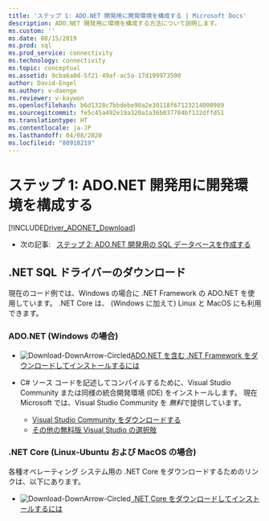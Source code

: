 ```yaml
---
title: 'ステップ 1: ADO.NET 開発用に開発環境を構成する | Microsoft Docs'
description: ADO.NET 開発用に環境を構成する方法について説明します。
ms.custom: ''
ms.date: 08/15/2019
ms.prod: sql
ms.prod_service: connectivity
ms.technology: connectivity
ms.topic: conceptual
ms.assetid: 9cba6a0d-5f21-49af-ac5a-17d199973590
author: David-Engel
ms.author: v-daenge
ms.reviewer: v-kaywon
ms.openlocfilehash: b6d1328c7bbdebe90a2e30118f67123214008989
ms.sourcegitcommit: fe5c45a492e19a320a1a36b037704bf132dffd51
ms.translationtype: HT
ms.contentlocale: ja-JP
ms.lasthandoff: 04/08/2020
ms.locfileid: "80918219"
---
```

# <a name="step-1-configure-development-environment-for-adonet-development"></a>ステップ 1: ADO.NET 開発用に開発環境を構成する

[!INCLUDE[Driver_ADONET_Download](../../includes/driver_adonet_download.md)]

- 次の記事:&nbsp;&nbsp;&nbsp;[ステップ 2: ADO.NET 開発用の SQL データベースを作成する](step-2-create-sql-database-ado-net-development.md)  

## <a name="download-a-net-sql-driver"></a>.NET SQL ドライバーのダウンロード

現在のコード例では、Windows の場合に .NET Framework の ADO.NET を使用しています。 .NET Core は、 (Windows に加えて) Linux と MacOS にも利用できます。

### <a name="adonet-for-windows"></a>ADO.NET (Windows の場合)

- ![Download-DownArrow-Circled](../../ssms/media/download-icon.png)[ADO.NET を含む .NET Framework をダウンロードしてインストールするには](../sql-connection-libraries.md#anchor-20-drivers-relational-access)

- C# ソース コードを記述してコンパイルするために、Visual Studio Community または同様の統合開発環境 (IDE) をインストールします。 現在 Microsoft では、Visual Studio Community を *無料*で提供しています。  
    - [Visual Studio Community をダウンロードする](https://www.visualstudio.com/products/visual-studio-community-vs)  
    - [その他の無料版 Visual Studio の選択肢](https://www.visualstudio.com/products/free-developer-offers-vs.aspx)  


### <a name="net-core-for-linux-ubuntu-and-macos"></a>.NET Core (Linux-Ubuntu および MacOS の場合)

各種オペレーティング システム用の .NET Core をダウンロードするためのリンクは、以下にあります。

- ![Download-DownArrow-Circled](../../ssms/media/download-icon.png)[ .NET Core をダウンロードしてインストールするには](../sql-connection-libraries.md#anchor-20-drivers-relational-access)
